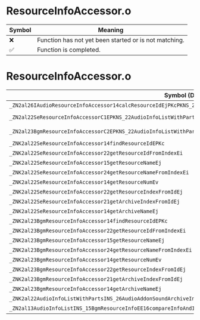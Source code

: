 # ResourceInfoAccessor.o
| Symbol | Meaning 
| ------------- | ------------- 
| :x: | Function has not yet been started or is not matching. 
| :white_check_mark: | Function is completed. 


# ResourceInfoAccessor.o
| Symbol (Demangled) | Symbol (Mangled) | Decompiled? |
| ------------- |  ------------- | ------------- |
| `_ZN2al26IAudioResourceInfoAccessor14calcResourceIdEjPKcPKNS_21AudioSoundArchiveInfoE` | `al::IAudioResourceInfoAccessor::calcResourceId(unsigned int,char const*,al::AudioSoundArchiveInfo const*)` | :white_check_mark: |
| `_ZN2al22SeResourceInfoAccessorC1EPKNS_22AudioInfoListWithPartsINS_22SeResourceSpecificInfoEEEPKNS_21AudioSoundArchiveInfoE` | `al::SeResourceInfoAccessor::SeResourceInfoAccessor(al::AudioInfoListWithParts<al::SeResourceSpecificInfo> const*,al::AudioSoundArchiveInfo const*)` | :white_check_mark: |
| `_ZN2al23BgmResourceInfoAccessorC2EPKNS_22AudioInfoListWithPartsINS_15BgmResourceInfoEEEPKNS_21AudioSoundArchiveInfoE` | `al::BgmResourceInfoAccessor::BgmResourceInfoAccessor(al::AudioInfoListWithParts<al::BgmResourceInfo> const*,al::AudioSoundArchiveInfo const*)` | :white_check_mark: |
| `_ZNK2al22SeResourceInfoAccessor14findResourceIdEPKc` | `al::SeResourceInfoAccessor::findResourceId(char const*)const` | :white_check_mark: |
| `_ZNK2al22SeResourceInfoAccessor22getResourceIdFromIndexEi` | `al::SeResourceInfoAccessor::getResourceIdFromIndex(int)const` | :white_check_mark: |
| `_ZNK2al22SeResourceInfoAccessor15getResourceNameEj` | `al::SeResourceInfoAccessor::getResourceName(unsigned int)const` | :white_check_mark: |
| `_ZNK2al22SeResourceInfoAccessor24getResourceNameFromIndexEi` | `al::SeResourceInfoAccessor::getResourceNameFromIndex(int)const` | :white_check_mark: |
| `_ZNK2al22SeResourceInfoAccessor14getResourceNumEv` | `al::SeResourceInfoAccessor::getResourceNum(void)const` | :white_check_mark: |
| `_ZNK2al22SeResourceInfoAccessor22getResourceIndexFromIdEj` | `al::SeResourceInfoAccessor::getResourceIndexFromId(unsigned int)const` | :white_check_mark: |
| `_ZNK2al22SeResourceInfoAccessor21getArchiveIndexFromIdEj` | `al::SeResourceInfoAccessor::getArchiveIndexFromId(unsigned int)const` | :white_check_mark: |
| `_ZNK2al22SeResourceInfoAccessor14getArchiveNameEj` | `al::SeResourceInfoAccessor::getArchiveName(unsigned int)const` | :white_check_mark: |
| `_ZNK2al23BgmResourceInfoAccessor14findResourceIdEPKc` | `al::BgmResourceInfoAccessor::findResourceId(char const*)const` | :white_check_mark: |
| `_ZNK2al23BgmResourceInfoAccessor22getResourceIdFromIndexEi` | `al::BgmResourceInfoAccessor::getResourceIdFromIndex(int)const` | :white_check_mark: |
| `_ZNK2al23BgmResourceInfoAccessor15getResourceNameEj` | `al::BgmResourceInfoAccessor::getResourceName(unsigned int)const` | :white_check_mark: |
| `_ZNK2al23BgmResourceInfoAccessor24getResourceNameFromIndexEi` | `al::BgmResourceInfoAccessor::getResourceNameFromIndex(int)const` | :white_check_mark: |
| `_ZNK2al23BgmResourceInfoAccessor14getResourceNumEv` | `al::BgmResourceInfoAccessor::getResourceNum(void)const` | :white_check_mark: |
| `_ZNK2al23BgmResourceInfoAccessor22getResourceIndexFromIdEj` | `al::BgmResourceInfoAccessor::getResourceIndexFromId(unsigned int)const` | :white_check_mark: |
| `_ZNK2al23BgmResourceInfoAccessor21getArchiveIndexFromIdEj` | `al::BgmResourceInfoAccessor::getArchiveIndexFromId(unsigned int)const` | :white_check_mark: |
| `_ZNK2al23BgmResourceInfoAccessor14getArchiveNameEj` | `al::BgmResourceInfoAccessor::getArchiveName(unsigned int)const` | :white_check_mark: |
| `_ZNK2al22AudioInfoListWithPartsINS_26AudioAddonSoundArchiveInfoEE15tryGetInfoIndexEPKc` | `al::AudioInfoListWithParts<al::AudioAddonSoundArchiveInfo>::tryGetInfoIndex(char const*)const` | :white_check_mark: |
| `_ZN2al13AudioInfoListINS_15BgmResourceInfoEE16compareInfoAndIdEPKS1_PKj` | `al::AudioInfoList<al::BgmResourceInfo>::compareInfoAndId(al::BgmResourceInfo const*,unsigned int const*)` | :white_check_mark: |
